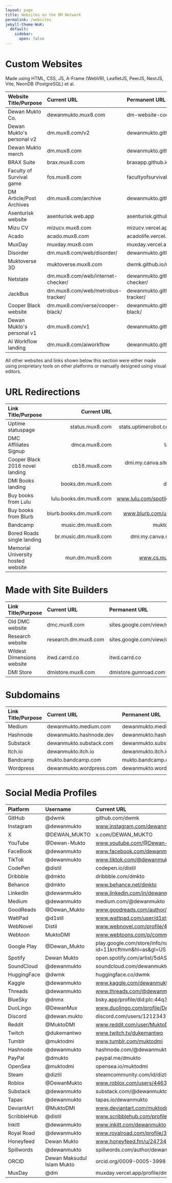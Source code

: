 ```yaml
---
layout: page
title: Websites on the DM Network
permalink: /websites
jekyll-theme-WuK:
  default:
    sidebar:
      open: false
---
```



# Custom Websites

Made using HTML, CSS, JS, A-Frame (WebVR), LeafletJS, PeerJS, NextJS, Vite, NeonDB (PostgreSQL) et al.

|Website Title/Purpose|Current URL|Permanent URL|
|:---|:---|:---|
|Dewan Mukto Co.|dewanmukto.mux8.com|dm-website-cool.vercel.app|
|Dewan Mukto's personal v2|dm.mux8.com/v2|dewanmukto.github.io/v2|
|Dewan Mukto merch|dm.mux8.com|dewanmukto.github.io|
|BRAX Suite|brax.mux8.com|braxapp.github.io|
|Faculty of Survival game|fos.mux8.com|facultyofsurvival.vercel.app|
|DM Article/Post Archives|dm.mux8.com/archive|dewanmukto.github.io/archive|
|Asenturisk website|asenturisk.web.app|asenturisk.github.io|
|Mizu CV|mizucv.mux8.com|mizucv.vercel.app|
|Acado|acado.mux8.com|acadolife.vercel.app|
|MuxDay|muxday.mux8.com|muxday.vercel.app|
|Disorder|dm.mux8.com/web/disorder/|dewanmukto.github.io/web/disorder|
|Muktoverse 3D|muktoverse.mux8.com|dwmk.github.io/muktoverse3d/|
|Netstate|dm.mux8.com/web/internet-checker/|dewanmukto.github.io/web/internet-checker/|
|JackBus|dm.mux8.com/web/metrobus-tracker/|dewanmukto.github.io/web/metrobus-tracker/|
|Cooper Black website|dm.mux8.com/verse/cooper-black/|dewanmukto.github.io/verse/cooper-black/|
|Dewan Mukto's personal v1|dm.mux8.com/v1|dewanmukto.github.io/v1|
|AI Workflow landing|dm.mux8.com/aiworkflow|dewanmukto.github.io/aiworkflow|

All other websites and links shown below this section were either made using proprietary tools on other platforms or manually designed using visual editors.

# URL Redirections

|Link Title/Purpose|Current URL|Redirection URL|
|:---|---:|---:|
|Uptime statuspage|status.mux8.com|stats.uptimerobot.com/sWfoV5sCXq|
|DMC Affiliates Signup|dmca.mux8.com|tally.so/r/mYLY5v|
|Cooper Black 2016 novel landing|cb16.mux8.com|dmi.my.canva.site/cooper-black-2016|
|DMI Books landing|books.dm.mux8.com|dmi.my.canva.site|
|Buy books from Lulu|lulu.books.dm.mux8.com|www.lulu.com/spotlight/dewanmukto|
|Buy books from Blurb|blurb.books.dm.mux8.com|www.blurb.com/user/dewanmukto|
|Bandcamp|music.dm.mux8.com|mukto.bandcamp.com|
|Bored Roads single landing|br.music.dm.mux8.com|dmi.my.canva.site/bored-roads|
|Memorial University hosted website|mun.dm.mux8.com|www.cs.mun.ca/~dmimukto|

# Made with Site Builders

|Link Title/Purpose|Current URL|Permanent URL|
|:---|:---|:---|
|Old DMC website|dmc.mux8.com|sites.google.com/view/mukto-net|
|Research website|research.dm.mux8.com|sites.google.com/view/dewanmukto/home|
|Wildest Dimensions website|itwd.carrd.co|itwd.carrd.co|
|DMI Store|dmistore.mux8.com|dmistore.gumroad.com|


# Subdomains

|Link Title/Purpose|Current URL|Permanent URL|
|:---|:---|:---|
|Medium|dewanmukto.medium.com|dewanmukto.medium.com|
|Hashnode|dewanmukto.hashnode.dev|dewanmukto.hashnode.dev|
|Substack|dewanmukto.substack.com|dewanmukto.substack.com|
|Itch.io|dewanmukto.itch.io|dewanmukto.itch.io|
|Bandcamp|mukto.bandcamp.com|mukto.bandcamp.com|
|Wordpress|dewanmukto.wordpress.com|dewanmukto.wordpress.com|
|||

# Social Media Profiles

|Platform|Username|Current URL|
|:---|:---|:---|
|GitHub|@dwmk|github.com/dwmk|
|Instagram|@dewanmukto|www.instagram.com/dewanmukto|
|X|@DEWAN_MUKTO|x.com/DEWAN_MUKTO|
|YouTube|@Dewan-Mukto|www.youtube.com/@Dewan-Mukto|
|FaceBook|@dewanmukto|www.facebook.com/dewanmukto|
|TikTok|@dewanmukto|www.tiktok.com/@dewanmukto|
|CodePen|@distil|codepen.io/distil|
|Dribbble|@dmkto|dribbble.com/dmkto|
|Behance|@dmkto|www.behance.net/dmkto|
|LinkedIn|@dewanmukto|www.linkedin.com/in/dewanmukto/|
|Medium|@dewanmukto|medium.com/@dewanmukto|
|GoodReads|@Dewan_Mukto|www.goodreads.com/author/show/45565659.Dewan_Mukto|
|WattPad|@d1stil|www.wattpad.com/user/d1stil|
|WebNovel|Distil|www.webnovel.com/profile/4322246237|
|Webtoon|MuktoDMI|www.webtoons.com/p/community/en/u/b6mkv|
|Google Play|@Dewan_Mukto|play.google.com/store/info/name/Dewan_Mukto?id=11krcftmvn&hl=as&gl=US|
|Spotify|Dewan Mukto|open.spotify.com/artist/5dASeJomHYQXfo9ij70zjQ|
|SoundCloud|@dewanmukto|soundcloud.com/dewanmukto|
|HuggingFace|@dwmk|huggingface.co/dwmk|
|Kaggle|@dewanmukto|www.kaggle.com/dewanmukto|
|Threads|@dewanmukto|www.threads.com/@dewanmukto|
|BlueSky|@dnmx|bsky.app/profile/did:plc:44q3btlbakdjvkv4kbvfczub|
|DuoLingo|@DewanMux|www.duolingo.com/profile/DewanMux|
|Discord|@dewan.mukto|discord.com/users/1212343753235243021|
|Reddit|@MuktoDMI|www.reddit.com/user/MuktoDMI|
|Twitch|@dukemantwo|www.twitch.tv/dukemantwo|
|Tumblr|@muktodmi|www.tumblr.com/muktodmi|
|Hashnode|@dewanmukto|hashnode.com/@dewanmukto|
|PayPal|@dmukto|paypal.me/dmukto|
|OpenSea|@muktodmi|opensea.io/muktodmi|
|Steam|@diztil|steamcommunity.com/id/diztil|
|Roblox|@DewanMukto|www.roblox.com/users/4463653477/profile|
|Substack|@dewanmukto|substack.com/@dewanmukto|
|Tapas|@dewanmukto|tapas.io/dewanmukto|
|DeviantArt|@MuktoDMI|www.deviantart.com/muktodmi|
|ScribbleHub|@distil|www.scribblehub.com/profile/148729/distil/|
|Inkitt|@dewanmukto|www.inkitt.com/dewanmukto|
|Royal Road|@dewanmukto|www.royalroad.com/profile/306406|
|Honeyfeed|Dewan Mukto|www.honeyfeed.fm/u/24734/novels|
|Spillwords|@dewanmukto|spillwords.com/author/dewanmukto/|
|ORCID|Dewan Maksudul Islam Mukto|orcid.org/0009-0005-3998-9252|
|MuxDay|@dm|muxday.vercel.app/profile/dm|
